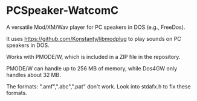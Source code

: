 # PCSpeaker-WatcomC
A versatile Mod/XM/Wav player for PC speakers in DOS (e.g., FreeDos).

It uses https://github.com/Konstanty/libmodplug to play sounds on PC speakers in DOS.

Works with PMODE/W, which is included in a ZIP file in the repository.

PMODE/W can handle up to 256 MB of memory, while Dos4GW only handles about 32 MB.

The formats: ".amf",".abc",".pat" don't work. Look into stdafx.h to fix these formats.
